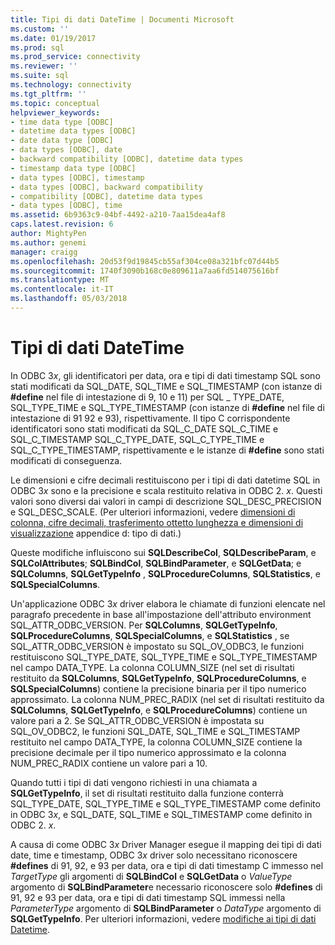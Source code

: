 ```yaml
---
title: Tipi di dati DateTime | Documenti Microsoft
ms.custom: ''
ms.date: 01/19/2017
ms.prod: sql
ms.prod_service: connectivity
ms.reviewer: ''
ms.suite: sql
ms.technology: connectivity
ms.tgt_pltfrm: ''
ms.topic: conceptual
helpviewer_keywords:
- time data type [ODBC]
- datetime data types [ODBC]
- date data type [ODBC]
- data types [ODBC], date
- backward compatibility [ODBC], datetime data types
- timestamp data type [ODBC]
- data types [ODBC], timestamp
- data types [ODBC], backward compatibility
- compatibility [ODBC], datetime data types
- data types [ODBC], time
ms.assetid: 6b9363c9-04bf-4492-a210-7aa15dea4af8
caps.latest.revision: 6
author: MightyPen
ms.author: genemi
manager: craigg
ms.openlocfilehash: 20d53f9d19845cb55af304ce08a321bfc07d44b5
ms.sourcegitcommit: 1740f3090b168c0e809611a7aa6fd514075616bf
ms.translationtype: MT
ms.contentlocale: it-IT
ms.lasthandoff: 05/03/2018
---
```

# <a name="datetime-data-types"></a>Tipi di dati DateTime
In ODBC 3*x*, gli identificatori per data, ora e tipi di dati timestamp SQL sono stati modificati da SQL_DATE, SQL_TIME e SQL_TIMESTAMP (con istanze di **#define** nel file di intestazione di 9, 10 e 11) per SQL _ TYPE_DATE, SQL_TYPE_TIME e SQL_TYPE_TIMESTAMP (con istanze di **#define** nel file di intestazione di 91 92 e 93), rispettivamente. Il tipo C corrispondente identificatori sono stati modificati da SQL_C_DATE SQL_C_TIME e SQL_C_TIMESTAMP SQL_C_TYPE_DATE, SQL_C_TYPE_TIME e SQL_C_TYPE_TIMESTAMP, rispettivamente e le istanze di **#define** sono stati modificati di conseguenza.  
  
 Le dimensioni e cifre decimali restituiscono per i tipi di dati datetime SQL in ODBC 3*x* sono e la precisione e scala restituito relativa in ODBC 2. *x*. Questi valori sono diversi dai valori in campi di descrizione SQL_DESC_PRECISION e SQL_DESC_SCALE. (Per ulteriori informazioni, vedere [dimensioni di colonna, cifre decimali, trasferimento ottetto lunghezza e dimensioni di visualizzazione](../../../odbc/reference/appendixes/column-size-decimal-digits-transfer-octet-length-and-display-size.md) appendice d: tipo di dati.)  
  
 Queste modifiche influiscono sui **SQLDescribeCol**, **SQLDescribeParam**, e **SQLColAttributes**; **SQLBindCol**, **SQLBindParameter**, e **SQLGetData**; e **SQLColumns**, **SQLGetTypeInfo** , **SQLProcedureColumns**, **SQLStatistics**, e **SQLSpecialColumns**.  
  
 Un'applicazione ODBC 3*x* driver elabora le chiamate di funzioni elencate nel paragrafo precedente in base all'impostazione dell'attributo environment SQL_ATTR_ODBC_VERSION. Per **SQLColumns**, **SQLGetTypeInfo**, **SQLProcedureColumns**, **SQLSpecialColumns**, e **SQLStatistics** , se SQL_ATTR_ODBC_VERSION è impostato su SQL_OV_ODBC3, le funzioni restituiscono SQL_TYPE_DATE, SQL_TYPE_TIME e SQL_TYPE_TIMESTAMP nel campo DATA_TYPE. La colonna COLUMN_SIZE (nel set di risultati restituito da **SQLColumns**, **SQLGetTypeInfo**, **SQLProcedureColumns**, e **SQLSpecialColumns**) contiene la precisione binaria per il tipo numerico approssimato. La colonna NUM_PREC_RADIX (nel set di risultati restituito da **SQLColumns**, **SQLGetTypeInfo**, e **SQLProcedureColumns**) contiene un valore pari a 2. Se SQL_ATTR_ODBC_VERSION è impostata su SQL_OV_ODBC2, le funzioni SQL_DATE, SQL_TIME e SQL_TIMESTAMP restituito nel campo DATA_TYPE, la colonna COLUMN_SIZE contiene la precisione decimale per il tipo numerico approssimato e la colonna NUM_PREC_RADIX contiene un valore pari a 10.  
  
 Quando tutti i tipi di dati vengono richiesti in una chiamata a **SQLGetTypeInfo**, il set di risultati restituito dalla funzione conterrà SQL_TYPE_DATE, SQL_TYPE_TIME e SQL_TYPE_TIMESTAMP come definito in ODBC 3*x*, e SQL_DATE, SQL_TIME e SQL_TIMESTAMP come definito in ODBC 2. *x*.  
  
 A causa di come ODBC 3*x* Driver Manager esegue il mapping dei tipi di dati date, time e timestamp, ODBC 3*x* driver solo necessitano riconoscere **#defines** di 91, 92, e 93 per data, ora e tipi di dati timestamp C immesso nel *TargetType* gli argomenti di **SQLBindCol** e **SQLGetData** o  *ValueType* argomento di **SQLBindParameter**e necessario riconoscere solo **#defines** di 91, 92 e 93 per data, ora e tipi di dati timestamp SQL immessi nella *ParameterType* argomento di **SQLBindParameter** o *DataType* argomento di **SQLGetTypeInfo**. Per ulteriori informazioni, vedere [modifiche ai tipi di dati Datetime](../../../odbc/reference/develop-app/datetime-data-type-changes.md).
